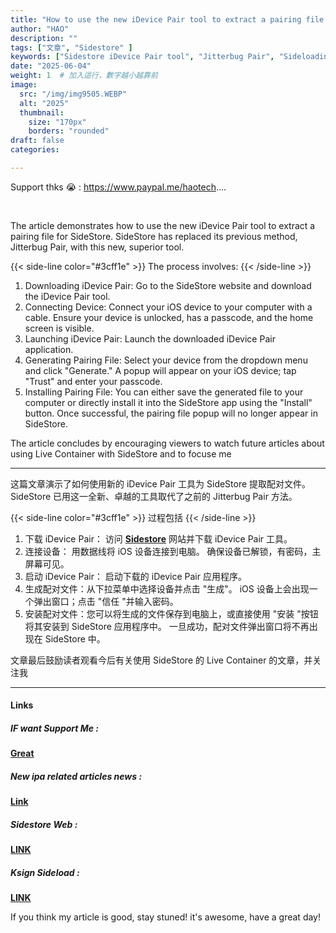 ```yaml
---
title: "How to use the new iDevice Pair tool to extract a pairing file for SideStore"
author: "HAO"
description: ""
tags: ["文章", "Sidestore" ]
keywords: ["Sidestore iDevice Pair tool", "Jitterbug Pair", "Sideloading"]
date: "2025-06-04"
weight: 1  # 加入這行，數字越小越靠前
image:
  src: "/img/img9505.WEBP"
  alt: "2025"
  thumbnail:
    size: "170px"
    borders: "rounded"
draft: false
categories:

---
```


Support thks 😭 : https://www.paypal.me/haotech....
<!--more-->

<br>

The article demonstrates how to use the new iDevice Pair tool to extract a pairing file for SideStore.  SideStore has replaced its previous method, Jitterbug Pair, with this new, superior tool.

{{< side-line color="#3cff1e" >}}
The process involves:
{{< /side-line >}}

1. Downloading iDevice Pair: Go to the SideStore website and download the iDevice Pair tool.
2. Connecting Device: Connect your iOS device to your computer with a cable. Ensure your device is unlocked, has a passcode, and the home screen is visible.
3. Launching iDevice Pair: Launch the downloaded iDevice Pair application.
4. Generating Pairing File: Select your device from the dropdown menu and click "Generate." A popup will appear on your iOS device; tap "Trust" and enter your passcode.
5. Installing Pairing File: You can either save the generated file to your computer or directly install it into the SideStore app using the "Install" button.  Once successful, the pairing file popup will no longer appear in SideStore.

The article concludes by encouraging viewers to watch future articles about using Live Container with SideStore and to focuse me

---

这篇文章演示了如何使用新的 iDevice Pair 工具为 SideStore 提取配对文件。  SideStore 已用这一全新、卓越的工具取代了之前的 Jitterbug Pair 方法。

{{< side-line color="#3cff1e" >}}
过程包括
{{< /side-line >}}

1. 下载 iDevice Pair： 访问 **[Sidestore](https://sidestore.io/#get-started)** 网站并下载 iDevice Pair 工具。
2. 连接设备： 用数据线将 iOS 设备连接到电脑。 确保设备已解锁，有密码，主屏幕可见。
3. 启动 iDevice Pair： 启动下载的 iDevice Pair 应用程序。
4. 生成配对文件：从下拉菜单中选择设备并点击 "生成"。 iOS 设备上会出现一个弹出窗口；点击 "信任 "并输入密码。
5. 安装配对文件：您可以将生成的文件保存到电脑上，或直接使用 "安装 "按钮将其安装到 SideStore 应用程序中。  一旦成功，配对文件弹出窗口将不再出现在 SideStore 中。

文章最后鼓励读者观看今后有关使用 SideStore 的 Live Container 的文章，并关注我

---

#### **Links**

##### **<font style="background: "> IF want Support Me :</font>** 
**[Great](https://www.paypal.me/haotech)**

##### **<font style="background: "> New ipa related articles news : </font>** 
**[Link](https://www.patreon.com/hao8?utm_medium=unknown&utm_source=join_link&utm_campaign=creatorshare_creator&utm_content=copyLink)**

##### **<font style="background:  "> Sidestore Web :</font>** 
**[LINK](https://sidestore.io/#get-started)**

##### **<font style="background:  "> Ksign Sideload :</font>** 
**[LINK](https://haee.dpdns.org/post/ksign_250524/)**

If you think my article is good, stay stuned! it's awesome, have a great day!

